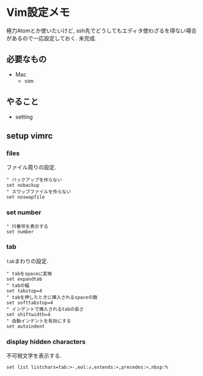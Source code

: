 # Vim設定メモ
極力Atomとか使いたいけど, ssh先でどうしてもエディタ使わざるを得ない場合があるので一応設定しておく.
未完成.

## 必要なもの
- Mac
    - vim

## やること
- setting

## setup vimrc

### files
ファイル周りの設定.
```
" バックアップを作らない
set nobackup
" スワップファイルを作らない
set noswapfile
```

### set number

```
" 行番号を表示する
set number
```

### tab
`tab`まわりの設定.
```
" tabをspaceに変換
set expandtab
" tabの幅
set tabstop=4
" tabを押したときに挿入されるspaceの数
set softtabstop=4
" インデントで挿入されるtabの長さ
set shiftwidth=4
" 自動インデントを有効にする
set autoindent
```

### display hidden characters
不可視文字を表示する.
```
set list listchars=tab:>-,eol:↲,extends:»,precedes:«,nbsp:%
```
